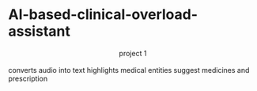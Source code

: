 # AI-based-clinical-overload-assistant
<center> project 1 </center>
<br>
<ls>
converts audio into text
highlights medical entities
suggest medicines and prescription
</ls>
